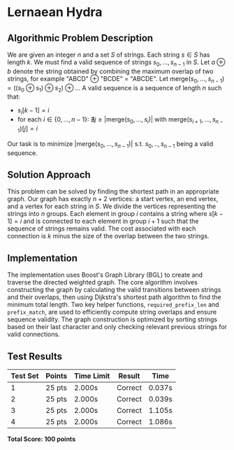 # Lernaean Hydra

## Algorithmic Problem Description

We are given an integer $n$ and a set $S$ of strings. Each string $s \in S$ has length $k$.
We must find a valid sequence of strings $s_0,...,s_{n-1}$ in $S$.
Let $a \oplus b$ denote the string obtained by combining the maximum overlap of two strings, for example "ABCD" $\oplus$ "BCDE" = "ABCDE". Let $\text{merge}(s_0, ..., s_{n-1}) = ((s_0 \oplus s_1) \oplus s_2) \oplus ...$
A valid sequence is a sequence of length $n$ such that:
- $s_i[k-1] = i$
- for each $i \in \{0,...,n-1\}$: $\nexists j \geq |\text{merge}(s_0,...,s_i)|$ with $\text{merge}(s_{i+1}, ..., s_{n-1})[j] = i$

Our task is to minimize $|\text{merge}(s_0, ..., s_{n-1})|$ s.t. $s_0, .., s_{n-1}$ being a valid sequence.

## Solution Approach

This problem can be solved by finding the shortest path in an appropriate graph. Our graph has exactly $n+2$ vertices: a start vertex, an end vertex, and a vertex for each string in $S$. We divide the vertices representing the strings into $n$ groups. Each element in group $i$ contains a string where $s[k-1]=i$ and is connected to each element in group $i+1$ such that the sequence of strings remains valid. The cost associated with each connection is $k$ minus the size of the overlap between the two strings.

## Implementation

The implementation uses Boost's Graph Library (BGL) to create and traverse the directed weighted graph. The core algorithm involves constructing the graph by calculating the valid transitions between strings and their overlaps, then using Dijkstra's shortest path algorithm to find the minimum total length. Two key helper functions, `required_prefix_len` and `prefix_match`, are used to efficiently compute string overlaps and ensure sequence validity. The graph construction is optimized by sorting strings based on their last character and only checking relevant previous strings for valid connections.

## Test Results
| Test Set | Points | Time Limit | Result | Time |
|----------|---------|------------|---------|------|
| 1 | 25 pts | 2.000s | Correct | 0.037s |
| 2 | 25 pts | 2.000s | Correct | 0.039s |
| 3 | 25 pts | 2.000s | Correct | 1.105s |
| 4 | 25 pts | 2.000s | Correct | 1.086s |

**Total Score: 100 points**